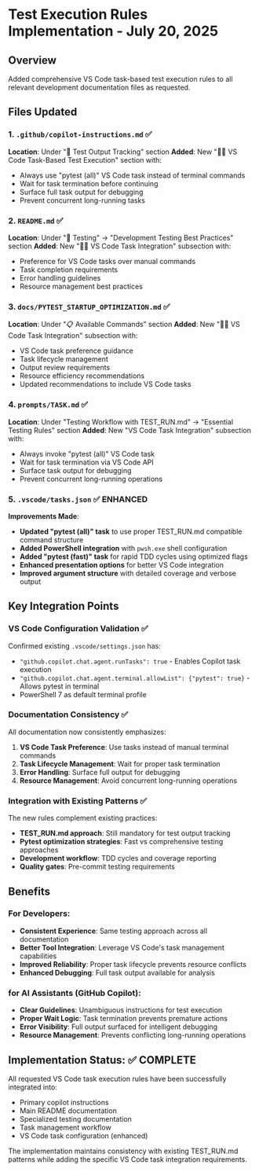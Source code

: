 # Test Execution Rules Implementation - July 20, 2025

## Overview
Added comprehensive VS Code task-based test execution rules to all relevant development documentation files as requested.

## Files Updated

### 1. `.github/copilot-instructions.md` ✅
**Location**: Under "📝 Test Output Tracking" section
**Added**: New "🏃‍♂️ VS Code Task-Based Test Execution" section with:
- Always use "pytest (all)" VS Code task instead of terminal commands
- Wait for task termination before continuing
- Surface full task output for debugging
- Prevent concurrent long-running tasks

### 2. `README.md` ✅
**Location**: Under "🧪 Testing" → "Development Testing Best Practices" section
**Added**: New "🏃‍♂️ VS Code Task Integration" subsection with:
- Preference for VS Code tasks over manual commands  
- Task completion requirements
- Error handling guidelines
- Resource management best practices

### 3. `docs/PYTEST_STARTUP_OPTIMIZATION.md` ✅
**Location**: Under "📋 Available Commands" section
**Added**: New "🏃‍♂️ VS Code Task Integration" subsection with:
- VS Code task preference guidance
- Task lifecycle management
- Output review requirements
- Resource efficiency recommendations
- Updated recommendations to include VS Code tasks

### 4. `prompts/TASK.md` ✅
**Location**: Under "Testing Workflow with TEST_RUN.md" → "Essential Testing Rules" section
**Added**: New "VS Code Task Integration" subsection with:
- Always invoke "pytest (all)" VS Code task
- Wait for task termination via VS Code API
- Surface task output for debugging
- Prevent concurrent long-running operations

### 5. `.vscode/tasks.json` ✅ ENHANCED
**Improvements Made**:
- **Updated "pytest (all)" task** to use proper TEST_RUN.md compatible command structure
- **Added PowerShell integration** with `pwsh.exe` shell configuration
- **Added "pytest (fast)" task** for rapid TDD cycles using optimized flags
- **Enhanced presentation options** for better VS Code integration
- **Improved argument structure** with detailed coverage and verbose output

## Key Integration Points

### VS Code Configuration Validation ✅
Confirmed existing `.vscode/settings.json` has:
- `"github.copilot.chat.agent.runTasks": true` - Enables Copilot task execution
- `"github.copilot.chat.agent.terminal.allowList": {"pytest": true}` - Allows pytest in terminal
- PowerShell 7 as default terminal profile

### Documentation Consistency ✅
All documentation now consistently emphasizes:
1. **VS Code Task Preference**: Use tasks instead of manual terminal commands
2. **Task Lifecycle Management**: Wait for proper task termination
3. **Error Handling**: Surface full output for debugging
4. **Resource Management**: Avoid concurrent long-running operations

### Integration with Existing Patterns ✅
The new rules complement existing practices:
- **TEST_RUN.md approach**: Still mandatory for test output tracking
- **Pytest optimization strategies**: Fast vs comprehensive testing approaches
- **Development workflow**: TDD cycles and coverage reporting
- **Quality gates**: Pre-commit testing requirements

## Benefits

### For Developers:
- **Consistent Experience**: Same testing approach across all documentation
- **Better Tool Integration**: Leverage VS Code's task management capabilities
- **Improved Reliability**: Proper task lifecycle prevents resource conflicts
- **Enhanced Debugging**: Full task output available for analysis

### for AI Assistants (GitHub Copilot):
- **Clear Guidelines**: Unambiguous instructions for test execution
- **Proper Wait Logic**: Task termination prevents premature actions
- **Error Visibility**: Full output surfaced for intelligent debugging
- **Resource Management**: Prevents conflicting long-running operations

## Implementation Status: ✅ COMPLETE

All requested VS Code task execution rules have been successfully integrated into:
- Primary copilot instructions
- Main README documentation  
- Specialized testing documentation
- Task management workflow
- VS Code task configuration (enhanced)

The implementation maintains consistency with existing TEST_RUN.md patterns while adding the specific VS Code task integration requirements.
